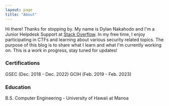 ```yaml
---
layout: page
title: "About"
---
```


Hi there! Thanks for stopping by. My name is Dylan Nakahodo and I'm a Junior Helpdesk Support at [Stack Overflow](https://stackoverflow.com/). In my free time, I enjoy participating in CTFs and learning about various security related topics. The purpose of this blog is to share what I learn and what I'm currently working on. This is a work in progress, stay tuned for updates!

### Certifications
GSEC (Dec. 2018 - Dec. 2022)
GCIH (Feb. 2019 - Feb. 2023)

### Education
B.S. Computer Engineering - University of Hawaii at Manoa
